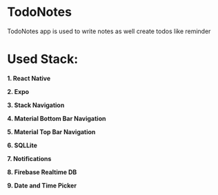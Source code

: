 # TodoNotes

TodoNotes app is used to write notes as well create todos like reminder

# Used Stack:
  **1. React Native**
  
  **2. Expo**
  
  **3. Stack Navigation**
  
  **4. Material Bottom Bar Navigation**
  
  **5. Material Top Bar Navigation**
  
  **6. SQLLite**
  
  **7. Notifications**
  
  **8. Firebase Realtime DB**
  
  **9. Date and Time Picker**
